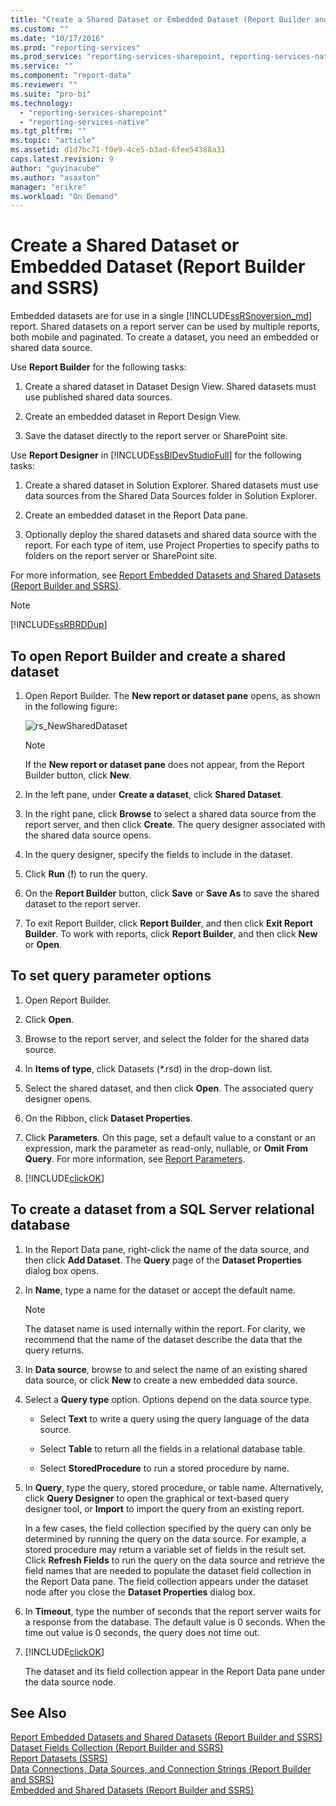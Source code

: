 ```yaml
---
title: "Create a Shared Dataset or Embedded Dataset (Report Builder and SSRS) | Microsoft Docs"
ms.custom: ""
ms.date: "10/17/2016"
ms.prod: "reporting-services"
ms.prod_service: "reporting-services-sharepoint, reporting-services-native"
ms.service: ""
ms.component: "report-data"
ms.reviewer: ""
ms.suite: "pro-bi"
ms.technology: 
  - "reporting-services-sharepoint"
  - "reporting-services-native"
ms.tgt_pltfrm: ""
ms.topic: "article"
ms.assetid: d1d7bc71-f0e9-4ce5-b3ad-6fee54388a31
caps.latest.revision: 9
author: "guyinacube"
ms.author: "asaxton"
manager: "erikre"
ms.workload: "On Demand"
---
```

# Create a Shared Dataset or Embedded Dataset (Report Builder and SSRS)
Embedded datasets are for use in a single [!INCLUDE[ssRSnoversion_md](../../includes/ssrsnoversion-md.md)] report. Shared datasets on a report server can be used by multiple reports, both mobile and paginated. To create a dataset, you need an embedded or shared data source.  
  
 Use **Report Builder** for the following tasks:  
  
1.  Create a shared dataset in Dataset Design View. Shared datasets must use published shared data sources.  
  
2.   Create an embedded dataset in Report Design View.  
  
3.   Save the dataset directly to the report server or SharePoint site.  
  
 Use **Report Designer** in [!INCLUDE[ssBIDevStudioFull](../../includes/ssbidevstudiofull-md.md)] for the following tasks:  
  
1.  Create a shared dataset in Solution Explorer. Shared datasets must use data sources from the Shared Data Sources folder in Solution Explorer.  
  
2.  Create an embedded dataset in the Report Data pane.  
  
3.  Optionally deploy the shared datasets and shared data source with the report. For each type of item, use Project Properties to specify paths to folders on the report server or SharePoint site.  
  
 For more information, see [Report Embedded Datasets and Shared Datasets &#40;Report Builder and SSRS&#41;](../../reporting-services/report-data/report-embedded-datasets-and-shared-datasets-report-builder-and-ssrs.md).  
  
> [!NOTE]  
>  [!INCLUDE[ssRBRDDup](../../includes/ssrbrddup-md.md)]  
  
## To open Report Builder and create a shared dataset  
  
1.  Open Report Builder. The **New report or dataset pane** opens, as shown in the following figure:  
  
     ![rs_NewSharedDataset](../../reporting-services/report-data/media/rs-newshareddataset.gif "rs_NewSharedDataset")  
  
    > [!NOTE]  
    >  If the **New report or dataset pane** does not appear, from the Report Builder button, click **New**.  
  
2.  In the left pane, under **Create a dataset**, click **Shared Dataset**.  
  
3.  In the right pane, click **Browse** to select a shared data source from the report server, and then click **Create**. The query designer associated with the shared data source opens.  
  
4.  In the query designer, specify the fields to include in the dataset.  
  
5.  Click **Run** (**!**) to run the query.  
  
6.  On the **Report Builder** button, click **Save** or **Save As** to save the shared dataset to the report server.  
  
7.  To exit Report Builder, click **Report Builder**, and then click **Exit Report Builder**. To work with reports, click **Report Builder**, and then click **New** or **Open**.  
  
## To set query parameter options  
  
1.  Open Report Builder.  
  
2.  Click **Open**.  
  
3.  Browse to the report server, and select the folder for the shared data source.  
  
4.  In **Items of type**, click Datasets (*.rsd) in the drop-down list.  
  
5.  Select the shared dataset, and then click **Open**. The associated query designer opens.  
  
6.  On the Ribbon, click **Dataset Properties**.  
  
7.  Click **Parameters**. On this page, set a default value to a constant or an expression, mark the parameter as read-only, nullable, or **Omit From Query**. For more information, see [Report Parameters](../../reporting-services/report-design/report-parameters-report-builder-and-report-designer.md).  
  
8.  [!INCLUDE[clickOK](../../includes/clickok-md.md)]  

  
## To create a dataset from a SQL Server relational database  
  
1.  In the Report Data pane, right-click the name of the data source, and then click **Add Dataset**. The **Query** page of the **Dataset Properties** dialog box opens.  
  
2.  In **Name**, type a name for the dataset or accept the default name.  
  
    > [!NOTE]  
    >  The dataset name is used internally within the report. For clarity, we recommend that the name of the dataset describe the data that the query returns.  
  
3.  In **Data source**, browse to and select the name of an existing shared data source, or click **New** to create a new embedded data source.  
  
4.  Select a **Query type** option. Options depend on the data source type.  
  
    -   Select **Text** to write a query using the query language of the data source.  
  
    -   Select **Table** to return all the fields in a relational database table.  
  
    -   Select **StoredProcedure** to run a stored procedure by name.  
  
5.  In **Query**, type the query, stored procedure, or table name. Alternatively, click **Query Designer** to open the graphical or text-based query designer tool, or **Import** to import the query from an existing report.  
  
     In a few cases, the field collection specified by the query can only be determined by running the query on the data source. For example, a stored procedure may return a variable set of fields in the result set. Click **Refresh Fields** to run the query on the data source and retrieve the field names that are needed to populate the dataset field collection in the Report Data pane. The field collection appears under the dataset node after you close the **Dataset Properties** dialog box.  
  
6.  In **Timeout**, type the number of seconds that the report server waits for a response from the database. The default value is 0 seconds. When the time out value is 0 seconds, the query does not time out.  
  
7.  [!INCLUDE[clickOK](../../includes/clickok-md.md)]  
  
     The dataset and its field collection appear in the Report Data pane under the data source node.  
  
## See Also  
 [Report Embedded Datasets and Shared Datasets &#40;Report Builder and SSRS&#41;](../../reporting-services/report-data/report-embedded-datasets-and-shared-datasets-report-builder-and-ssrs.md)   
 [Dataset Fields Collection &#40;Report Builder and SSRS&#41;](../../reporting-services/report-data/dataset-fields-collection-report-builder-and-ssrs.md)   
 [Report Datasets &#40;SSRS&#41;](../../reporting-services/report-data/report-datasets-ssrs.md)   
 [Data Connections, Data Sources, and Connection Strings &#40;Report Builder and SSRS&#41;](http://msdn.microsoft.com/library/7e103637-4371-43d7-821c-d269c2cc1b34)   
 [Embedded and Shared Datasets &#40;Report Builder and SSRS&#41;](../../reporting-services/report-data/embedded-and-shared-datasets-report-builder-and-ssrs.md)  
  
  
